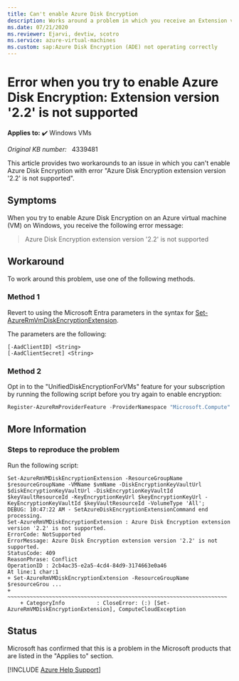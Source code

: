 ```yaml
---
title: Can't enable Azure Disk Encryption
description: Works around a problem in which you receive an Extension version '2.2' is not supported error when you enable Azure Disk Encryption.
ms.date: 07/21/2020
ms.reviewer: Ejarvi, devtiw, scotro
ms.service: azure-virtual-machines
ms.custom: sap:Azure Disk Encryption (ADE) not operating correctly
---
```

# Error when you try to enable Azure Disk Encryption: Extension version '2.2' is not supported

**Applies to:** :heavy_check_mark: Windows VMs

_Original KB number:_ &nbsp; 4339481

This article provides two workarounds to an issue in which you can't enable Azure Disk Encryption with error "Azure Disk Encryption extension version '2.2' is not supported".

## Symptoms

When you try to enable Azure Disk Encryption on an Azure virtual machine (VM) on Windows, you receive the following error message:

> Azure Disk Encryption extension version '2.2' is not supported

## Workaround

To work around this problem, use one of the following methods.

### Method 1

Revert to using the Microsoft Entra parameters in the syntax for [Set-AzureRmVmDiskEncryptionExtension](/powershell/module/azurerm.compute/set-azurermvmdiskencryptionextension?view=azurermps-6.2.0&preserve-view=true).

The parameters are the following:

```
[-AadClientID] <String> 
[-AadClientSecret] <String>
```

### Method 2

Opt in to the "UnifiedDiskEncryptionForVMs" feature for your subscription by running the following script before you try again to enable encryption:

```powershell
Register-AzureRmProviderFeature -ProviderNamespace "Microsoft.Compute" -FeatureName "UnifiedDiskEncryptionForVMs" # Wait 10 minutes until state transitions to 'Registered' Register-AzureRmResourceProvider -ProviderNamespace Microsoft.Compute
```

## More Information

### Steps to reproduce the problem

Run the following script:

```
Set-AzureRmVMDiskEncryptionExtension -ResourceGroupName $resourceGroupName -VMName $vmName -DiskEncryptionKeyVaultUrl $diskEncryptionKeyVaultUrl -DiskEncryptionKeyVaultId $keyVaultResourceId -KeyEncryptionKeyUrl $keyEncryptionKeyUrl -KeyEncryptionKeyVaultId $keyVaultResourceId -VolumeType 'All';
DEBUG: 10:47:22 AM - SetAzureDiskEncryptionExtensionCommand end processing.
Set-AzureRmVMDiskEncryptionExtension : Azure Disk Encryption extension version '2.2' is not supported.
ErrorCode: NotSupported
ErrorMessage: Azure Disk Encryption extension version '2.2' is not supported.
StatusCode: 409
ReasonPhrase: Conflict
OperationID : 2cb4ac35-e2a5-4cd4-84d9-3174663e0a46
At line:1 char:1
+ Set-AzureRmVMDiskEncryptionExtension -ResourceGroupName $resourceGrou ...
+ ~~~~~~~~~~~~~~~~~~~~~~~~~~~~~~~~~~~~~~~~~~~~~~~~~~~~~~~~~~~~~~~~~~~~~
    + CategoryInfo          : CloseError: (:) [Set-AzureRmVMDiskEncryptionExtension], ComputeCloudException
```

## Status

Microsoft has confirmed that this is a problem in the Microsoft products that are listed in the "Applies to" section.

[!INCLUDE [Azure Help Support](../../../includes/azure-help-support.md)]
